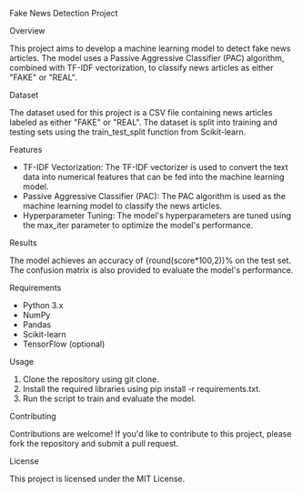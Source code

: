 Fake News Detection Project


Overview

This project aims to develop a machine learning model to detect fake news articles. The model uses a Passive Aggressive Classifier (PAC) algorithm, combined with TF-IDF vectorization, to classify news articles as either "FAKE" or "REAL".

Dataset

The dataset used for this project is a CSV file containing news articles labeled as either "FAKE" or "REAL". The dataset is split into training and testing sets using the train_test_split function from Scikit-learn.

Features

- TF-IDF Vectorization: The TF-IDF vectorizer is used to convert the text data into numerical features that can be fed into the machine learning model.
- Passive Aggressive Classifier (PAC): The PAC algorithm is used as the machine learning model to classify the news articles.
- Hyperparameter Tuning: The model's hyperparameters are tuned using the max_iter parameter to optimize the model's performance.

Results

The model achieves an accuracy of {round(score*100,2)}% on the test set. The confusion matrix is also provided to evaluate the model's performance.

Requirements

- Python 3.x
- NumPy
- Pandas
- Scikit-learn
- TensorFlow (optional)

Usage

1. Clone the repository using git clone.
2. Install the required libraries using pip install -r requirements.txt.
3. Run the  script to train and evaluate the model.

Contributing

Contributions are welcome! If you'd like to contribute to this project, please fork the repository and submit a pull request.

License

This project is licensed under the MIT License.

